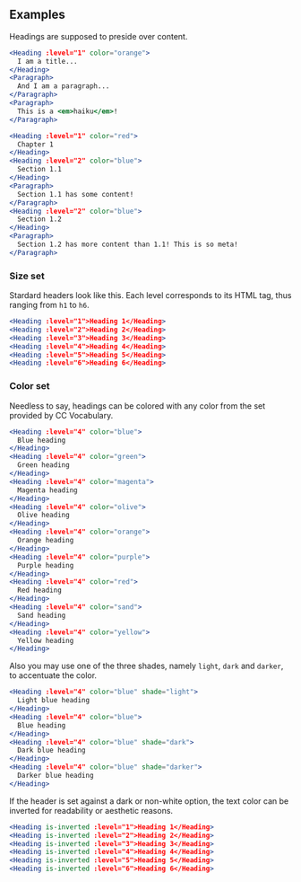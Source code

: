## Examples

Headings are supposed to preside over content.

```jsx
<Heading :level="1" color="orange">
  I am a title...
</Heading>
<Paragraph>
  And I am a paragraph...
</Paragraph>
<Paragraph>
  This is a <em>haiku</em>!
</Paragraph>
```

```jsx
<Heading :level="1" color="red">
  Chapter 1
</Heading>
<Heading :level="2" color="blue">
  Section 1.1
</Heading>
<Paragraph>
  Section 1.1 has some content!
</Paragraph>
<Heading :level="2" color="blue">
  Section 1.2
</Heading>
<Paragraph>
  Section 1.2 has more content than 1.1! This is so meta!
</Paragraph>
```

### Size set

Stardard headers look like this. Each level corresponds to its HTML tag, thus
ranging from `h1` to `h6`.

```jsx
<Heading :level="1">Heading 1</Heading>
<Heading :level="2">Heading 2</Heading>
<Heading :level="3">Heading 3</Heading>
<Heading :level="4">Heading 4</Heading>
<Heading :level="5">Heading 5</Heading>
<Heading :level="6">Heading 6</Heading>
```

### Color set

Needless to say, headings can be colored with any color from the set provided by
CC Vocabulary.

<!-- TODO Place them in a grid -->
```jsx
<Heading :level="4" color="blue">
  Blue heading
</Heading>
<Heading :level="4" color="green">
  Green heading
</Heading>
<Heading :level="4" color="magenta">
  Magenta heading
</Heading>
<Heading :level="4" color="olive">
  Olive heading
</Heading>
<Heading :level="4" color="orange">
  Orange heading
</Heading>
<Heading :level="4" color="purple">
  Purple heading
</Heading>
<Heading :level="4" color="red">
  Red heading
</Heading>
<Heading :level="4" color="sand">
  Sand heading
</Heading>
<Heading :level="4" color="yellow">
  Yellow heading
</Heading>
```

Also you may use one of the three shades, namely `light`, `dark` and `darker`, 
to accentuate the color.

```jsx
<Heading :level="4" color="blue" shade="light">
  Light blue heading
</Heading>
<Heading :level="4" color="blue">
  Blue heading
</Heading>
<Heading :level="4" color="blue" shade="dark">
  Dark blue heading
</Heading>
<Heading :level="4" color="blue" shade="darker">
  Darker blue heading
</Heading>
```

If the header is set against a dark or non-white option, the text color can be 
inverted for readability or aesthetic reasons.

```jsx { "props": { "className": "dark-background" } }
<Heading is-inverted :level="1">Heading 1</Heading>
<Heading is-inverted :level="2">Heading 2</Heading>
<Heading is-inverted :level="3">Heading 3</Heading>
<Heading is-inverted :level="4">Heading 4</Heading>
<Heading is-inverted :level="5">Heading 5</Heading>
<Heading is-inverted :level="6">Heading 6</Heading>
```
